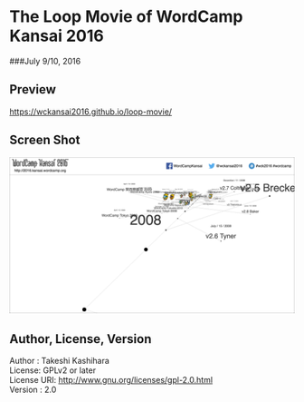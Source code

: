 # The Loop Movie of WordCamp Kansai 2016
###July 9/10, 2016

## Preview
https://wckansai2016.github.io/loop-movie/

## Screen Shot
![Opening Movie](./src/img/loop_movie.png)

## Author, License, Version
Author : Takeshi Kashihara  
License: GPLv2 or later  
License URI: http://www.gnu.org/licenses/gpl-2.0.html  
Version : 2.0